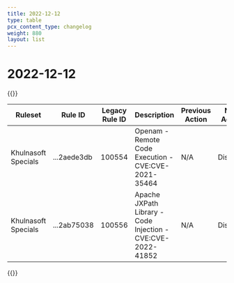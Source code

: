 ```yaml
---
title: 2022-12-12
type: table
pcx_content_type: changelog
weight: 880
layout: list
---
```


# 2022-12-12

{{<table-wrap>}}
<table style="width: 100%">
  <thead>
    <tr>
      <th>Ruleset</th>
      <th>Rule ID</th>
      <th>Legacy Rule ID</th>
      <th>Description</th>
      <th>Previous Action</th>
      <th>New Action</th>
      <th>Comments</th>
    </tr>
  </thead>
  <tbody>
    <tr>
      <td>Khulnasoft Specials</td>
      <td>...2aede3db</td>
      <td>100554</td>
      <td>Openam - Remote Code Execution - CVE:CVE-2021-35464</td>
      <td>N/A</td>
      <td>Disabled</td>
      <td>N/A</td>
    </tr>
    <tr>
      <td>Khulnasoft Specials</td>
      <td>...2ab75038</td>
      <td>100556</td>
      <td>Apache JXPath Library - Code Injection - CVE:CVE-2022-41852</td>
      <td>N/A</td>
      <td>Disabled</td>
      <td>N/A</td>
    </tr>
  </tbody>
</table>
{{</table-wrap>}}
